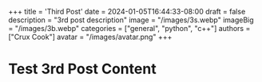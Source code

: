 +++
title = 'Third Post'
date = 2024-01-05T16:44:33-08:00
draft = false
description = "3rd post description"
image = "/images/3s.webp"
imageBig = "/images/3b.webp"
categories = ["general", "python", "c++"]
authors = ["Crux Cook"]
avatar = "/images/avatar.png"
+++

# Test 3rd Post Content